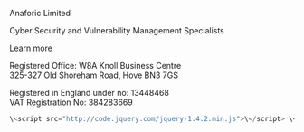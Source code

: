 Anaforic Limited

Cyber Security and Vulnerability Management Specialists

[Learn more](mailto:hello@anaforic.com?subject=Enquiry)

Registered Office: W8A Knoll Business Centre  
325-327 Old Shoreham Road, Hove BN3 7GS

Registered in England under no: 13448468   
VAT Registration No: 384283669

```javascript
\<script src="http://code.jquery.com/jquery-1.4.2.min.js">\</script> \<script> var x = document.getElementsByClassName("site-footer-credits"); setTimeout(() => { x\[0\].remove(); }, 10); \</script>
```
